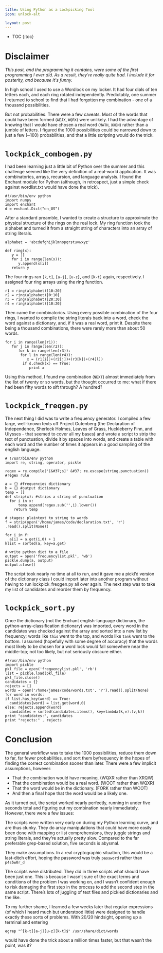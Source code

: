 ```yaml
---
title: Using Python as a Lockpicking Tool
icon: unlock-alt

layout: post
---
```


* TOC
{:toc}


# Disclaimer
*This post, and the programming it contains, were some of the first programming
I ever did. As a result, they're really quite bad. I include it for posterity,
and because it's funny.*

In high school I used to use a Wordlock on my locker. It had four dials of ten
letters each, and each ring rotated independently. Predictably, one summer I
returned to school to find that I had forgotten my combination - one of a
thousand possibilities.

But not probabilities. There were a few caveats. Most of the words that could
have been formed (`AEJX`, `WQRX`) were unlikely. I had the advantage of knowing
that I would have chosen a real word (`MATH`, `OXEN`) rather than a jumble of
letters. I figured the 1000 possibilities could be narrowed down to just a few
(~100) probabilities, and that a little scripting would do the trick.

# `lockpick_combogen.py`

I had been learning just a little bit of Python over the summer and this
challenge seemed like the very definition of a real-world application. It was
combinatorics, arrays, recursion, and language analysis. I found the Enchant
module for Python (although, in retrospect, just a simple check against
wordlist.txt would have done the trick).

```
#!/usr/bin/env python
import numpy
import enchant
d = enchant.Dict("en_US")
```

After a standard preamble, I wanted to create a structure to approximate the
physical structure of the rings on the real lock. My ring function took the
alphabet and turned it from a straight string of characters into an array of
string literals.

```
alphabet = 'abcdefghijklmnopqrstuvwxyz'

def ring(x):
   y = []
   for i in range(len(x)):
      y.append(x[i])
   return y
```

The four rings ran `[k,t]`, `[a-j]`, `[u-z]`, and `[k-t]` again, respectively. I
assigned four ring arrays using the ring function.

```
r1 = ring(alphabet)[10:20]
r2 = ring(alphabet)[0:10]
r3 = ring(alphabet)[20:30]
r4 = ring(alphabet)[10:20]
```

Then came the combinatorics. Using every possible combination of the four rings,
I wanted to compile the string literals back into a word, check the word against
a dictionary, and, if it was a real word, print it. Despite there being a
thousand combinations, there were rarely more than about 50 words.

```
for i in range(len(r1)):
   for j in range(len(r2)):
      for k in range(len(r3)):
       for l in range(len(r4)):
          x = (r1[i])+(r2[j])+(r3[k])+(r4[l])
        if d.check(x) == True:
           print x
```

Using this method, I found my combination (`NEXT`) almost immediately from the
list of twenty or so words, but the thought occurred to me: what if there had
been fifty words to sift through? A hundred?

# `lockpick_freqgen.py`

The next thing I did was to write a frequency generator. I compiled a few large,
well-known texts off Project Gutenberg (the Declaration of Independence,
Sherlock Holmes, Leaves of Grass, Huckleberry Finn, and Ulysses - that seemed to
cover all my bases) and wrote a script to strip the text of punctuation, divide
it by spaces into words, and create a table with each word and the number of
times it appears in a good sampling of the english language.

```
# !/usr/bin/env python
import re, string, operator, pickle

regex = re.compile('[&#37;s]' &#37; re.escape(string.punctuation)) #regex rule

a = {} #frequencies dictionary
b = {} #output dictionary
temp = []
def strip(x): #strips a string of punctuation
  for i in x:
      temp.append(regex.sub('',i).lower())
    return temp

# stages: plaintext to string to words
f = strip(open('/home/james/code/declaration.txt', 'r') .read().split(None))

for i in f:
  a[i] = a.get(i,0) + 1
klist = sorted(a, key=a.get)

# write python dict to a file
output = open('frequencylist.pkl', 'wb')
pickle.dump(a, output)
output.close()
```

The script took nearly no time at all to run, and it gave me a pickl’d version
of the dictionary class I could import later into another program without having
to run lockpick_freqgen.py all over again. The next step was to take my list of
candidates and reorder them by frequency.

# `lockpick_sort.py`

Once the dictionary (not the Enchant english-language dictionary, the
python-array-classification dictionary) was imported, every word in the
candidates was checked against the array and sorted into a new list by
frequency; words like `this` went to the top, and words like `tank` went to the
bottom. I assumed (hopefully with some degree of accuracy) that the words most
likely to be chosen for a word lock would fall somewhere near the middle-top;
not too likely, but not seriously obscure either.

```
#!/usr/bin/env python
import pickle
pkl_file = open('frequencylist.pkl', 'rb')
list = pickle.load(pkl_file)
pkl_file.close()
candidates = {}
rejects = []
words = open('/home/james/code/words.txt', 'r').read().split(None)
for word in words:
if list.has_key(word) == True:
  candidates[word] = list.get(word,0)
else: rejects.append(word)
  candidates = sorted(candidates.items(), key=lambda(k,v):(v,k))
print "candidates:", candidates
print "rejects:" , rejects
```

# Conclusion

The general workflow was to take the 1000 possibilities, reduce them down to
far, far fewer probabilities, and sort them byfrequency in the hopes of finding
the correct combination sooner than later. There were a few implicit
assumptions, however:

* That the combination would have meaning. (WQXR rather than XRQW)
* That the combination would be a real word. (WOOT rather than WQXR)
* That the word would be in the dictionary. (FORK rather than WOOT)
* And then a final hope that the word would be a likely one.

As it turned out, the script worked nearly perfectly, running in under five
seconds total and figuring out my combination nearly immediately. However, there
were a few issues:

The scripts were written very early on during my Python learning curve, and are
thus clunky. They do array manipulations that could have more easily been done
with mapping or list comprehensions, they juggle strings and string literals,
and they're actually pretty slow. Compared to the far preferable grep-based
solution, five seconds is abysmal.

They make assumptions. In a real cryptographic situation, this would be a
last-ditch effort, hoping the password was truly `password` rather than
`p4s5w0r_d`

The scripts were distributed. They did in three scripts what should have been
just one. This is because I wasn’t sure of the exact terms and conditions of the
problem I was working on, and I wasn’t confident enough to risk damaging the
first step in the process to add the second step in the same script. There’s
lots of juggling of text files and pickled dictionaries and the like.

To my further shame, I learned a few weeks later that regular expressions (of
which I heard much but understood little) were designed to handle exactly these
sorts of problems. With 20/20 hindsight, opening up a terminal and entering

```
egrep "^[k-t][a-j][u-z][k-t]$" /usr/share/dict/words
```

would have done the trick about a million times faster, but that wasn’t the
point, was it?

